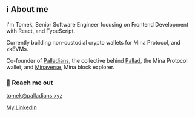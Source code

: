## ℹ️ About me

I'm Tomek, Senior Software Engineer focusing on Frontend Development with React, and TypeScript.

Currently building non-custodial crypto wallets for Mina Protocol, and zkEVMs.

Co-founder of [Palladians](https://palladians.xyz), the collective behind [Pallad](https://pallad.xyz), the Mina Protocol wallet, and [Minaverse](https://minaverse.xyz), Mina block explorer.

### 📧 Reach me out
[tomek@palladians.xyz](mailto:tomek@palladians.xyz)

[My LinkedIn](https://www.linkedin.com/in/tomekmarciniak/)
